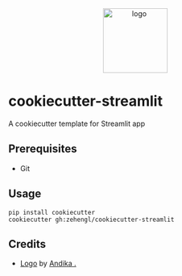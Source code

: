 <div align="center">
    <img src="https://cdn4.iconfinder.com/data/icons/cookie-flat-color-2/512/1-512.png" alt="logo" height="128">
</div>

# cookiecutter-streamlit

A cookiecutter template for Streamlit app

## Prerequisites

- Git

## Usage

    pip install cookiecutter
    cookiecutter gh:zehengl/cookiecutter-streamlit

## Credits

- [Logo][1] by [Andika .][2]

[1]: https://www.iconfinder.com/icons/5241573/bakery_christmas_cookie_cupcake_pastry_winter_icon
[2]: https://www.iconfinder.com/Sinkandika
